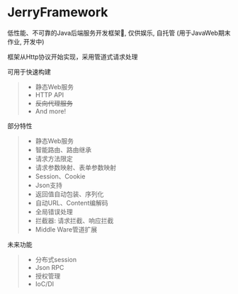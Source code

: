 # JerryFramework
低性能、不可靠的Java后端服务开发框架🍭, 仅供娱乐, 自托管 (用于JavaWeb期末作业, 开发中)

框架从Http协议开始实现，采用管道式请求处理

可用于快速构建
> * 静态Web服务
> * HTTP API
> * ~~反向代理服务~~
> * And more!

部分特性
> * 静态Web服务
> * 智能路由、路由继承
> * 请求方法限定
> * 请求参数映射、表单参数映射
> * Session、Cookie
> * Json支持
> * 返回值自动包装、序列化
> * 自动URL、Content编解码
> * 全局错误处理
> * 拦截器: 请求拦截、响应拦截
> * Middle Ware管道扩展

未来功能
> * 分布式session
> * Json RPC
> * 授权管理
> * IoC/DI
